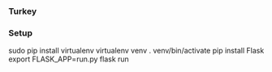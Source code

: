 ### Turkey


### Setup

sudo pip install virtualenv
virtualenv venv
. venv/bin/activate
pip install Flask
export FLASK_APP=run.py
flask run


